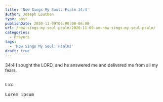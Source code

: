 ```yaml
---
title: 'Now Sings My Soul: Psalm 34:4'
author: Joseph Louthan
type: post
publishDate: 2020-11-09T06:00:00-06:00
url: /now-sings-my-soul-psalm/2020-11-09-am-now-sings-my-soul-psalm/
categories:
  - Prayers
tags:
  - 'Now Sings My Soul: Psalms'
draft: true
---
```

34:4 I sought the LORD, and he answered me 
      and delivered me from all my fears. 
<pre>
<div style="font-variant: small-caps;">
Lord
</div>
Lorem ipsum
</pre>
